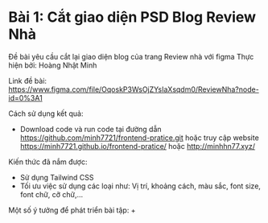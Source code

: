 # Bài 1: Cắt giao diện PSD Blog Review Nhà

Đề bài yêu cầu cắt lại giao diện blog của trang Review nhà với figma
Thực hiện bởi: Hoàng Nhật Minh

Link đề bài: https://www.figma.com/file/OqoskP3WsOjZYsIaXsqdm0/ReviewNha?node-id=0%3A1


Cách sử dụng kết quả:
+ Download code và run code tại đường dẫn https://github.com/minh7721/frontend-pratice.git hoặc truy cập website https://minh7721.github.io/frontend-pratice/ hoặc http://minhhn77.xyz/

Kiến thức đã nắm được: 
+ Sử dụng Tailwind CSS
+ Tối ưu việc sử dụng các loại như: Vị trí, khoảng cách, màu sắc, font size, font chữ, cỡ chữ,...

Một số ý tưởng để phát triển bài tập:
+ 
